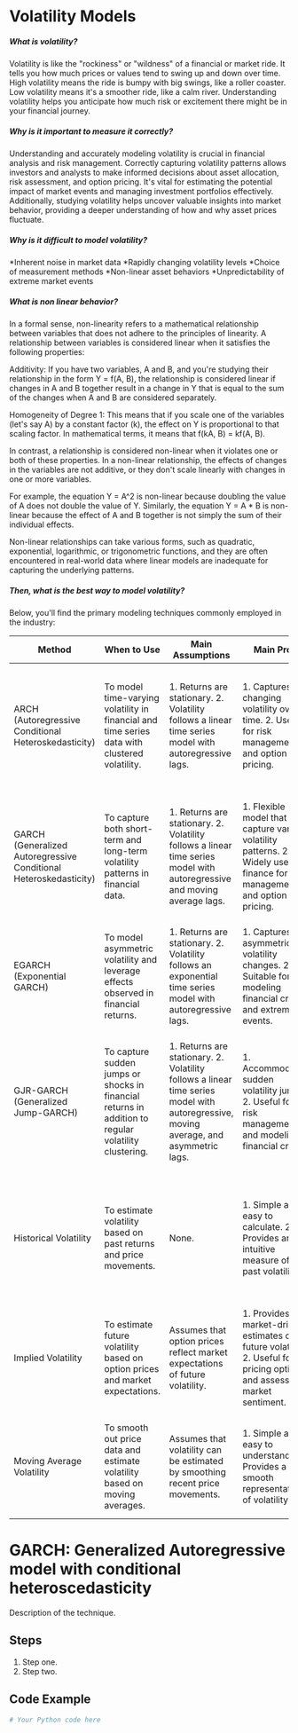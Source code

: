 # Volatility Models

##### What is volatility?
Volatility is like the "rockiness" or "wildness" of a financial or market ride. It tells you how much prices or values tend to swing up and down over time. High volatility means the ride is bumpy with big swings, like a roller coaster. Low volatility means it's a smoother ride, like a calm river. Understanding volatility helps you anticipate how much risk or excitement there might be in your financial journey.

##### Why is it important to measure it correctly?
Understanding and accurately modeling volatility is crucial in financial analysis and risk management. Correctly capturing volatility patterns allows investors and analysts to make informed decisions about asset allocation, risk assessment, and option pricing. It's vital for estimating the potential impact of market events and managing investment portfolios effectively. Additionally, studying volatility helps uncover valuable insights into market behavior, providing a deeper understanding of how and why asset prices fluctuate. 

##### Why is it difficult to model volatility?
*Inherent noise in market data
*Rapidly changing volatility levels
*Choice of measurement methods
*Non-linear asset behaviors
*Unpredictability of extreme market events

##### What is non linear behavior?

In a formal sense, non-linearity refers to a mathematical relationship between variables that does not adhere to the principles of linearity. A relationship between variables is considered linear when it satisfies the following properties:

Additivity: If you have two variables, A and B, and you're studying their relationship in the form Y = f(A, B), the relationship is considered linear if changes in A and B together result in a change in Y that is equal to the sum of the changes when A and B are considered separately.

Homogeneity of Degree 1: This means that if you scale one of the variables (let's say A) by a constant factor (k), the effect on Y is proportional to that scaling factor. In mathematical terms, it means that f(kA, B) = kf(A, B).

In contrast, a relationship is considered non-linear when it violates one or both of these properties. In a non-linear relationship, the effects of changes in the variables are not additive, or they don't scale linearly with changes in one or more variables.

For example, the equation Y = A^2 is non-linear because doubling the value of A does not double the value of Y. Similarly, the equation Y = A * B is non-linear because the effect of A and B together is not simply the sum of their individual effects.

Non-linear relationships can take various forms, such as quadratic, exponential, logarithmic, or trigonometric functions, and they are often encountered in real-world data where linear models are inadequate for capturing the underlying patterns.


##### Then, what is the best way to model volatility?

Below, you'll find the primary modeling techniques commonly employed in the industry:

| Method                                                   | When to Use                                                    | Main Assumptions                                                                                           | Main Pros                                                                                                                                                                   | Main Cons                                                                                                                                                                                                      | Source Reference                                            |
| -------------------------------------------------------- | -------------------------------------------------------------- | ---------------------------------------------------------------------------------------------------------- | ---------------------------------------------------------------------------------------------------------------------------------------------------------------------------- | ------------------------------------------------------------------------------------------------------------------------------------------------------------------------------------------------------------- | ---------------------------------------------------------- |
| ARCH (Autoregressive Conditional Heteroskedasticity)     | To model time-varying volatility in financial and time series data with clustered volatility.              | 1. Returns are stationary. 2. Volatility follows a linear time series model with autoregressive lags.       | 1. Captures changing volatility over time. 2. Useful for risk management and option pricing.                                                                                 | 1. Requires careful model selection. 2. Assumes linear relationships, which might not hold in all cases.                                                    | Engle, R. F. (1982). Autoregressive conditional heteroskedasticity with estimates of the variance of United Kingdom inflation. Econometrica, 50(4), 987-1007. |
| GARCH (Generalized Autoregressive Conditional Heteroskedasticity) | To capture both short-term and long-term volatility patterns in financial data.                 | 1. Returns are stationary. 2. Volatility follows a linear time series model with autoregressive and moving average lags. | 1. Flexible model that can capture various volatility patterns. 2. Widely used in finance for risk management and option pricing.                                          | 1. Model selection can be challenging. 2. Assumes linear relationships between volatility and lagged squared returns.                                    | Bollerslev, T. (1986). Generalized autoregressive conditional heteroskedasticity. Journal of Econometrics, 31(3), 307-327.                           |
| EGARCH (Exponential GARCH)                               | To model asymmetric volatility and leverage effects observed in financial returns.                          | 1. Returns are stationary. 2. Volatility follows an exponential time series model with autoregressive lags.  | 1. Captures asymmetric volatility changes. 2. Suitable for modeling financial crises and extreme events.                                                                | 1. Model parameters may be harder to interpret. 2. Sensitive to outliers.  | Nelson, D. B. (1991). Conditional heteroskedasticity in asset returns: A new approach. Econometrica, 59(2), 347-370.                              |
| GJR-GARCH (Generalized Jump-GARCH)                       | To capture sudden jumps or shocks in financial returns in addition to regular volatility clustering.        | 1. Returns are stationary. 2. Volatility follows a linear time series model with autoregressive, moving average, and asymmetric lags.   | 1. Accommodates sudden volatility jumps. 2. Useful for risk management and modeling financial crises.                                                                   | 1. Complexity in model specification. 2. Interpretation of parameters can be challenging.  | Glosten, L. R., Jagannathan, R., & Runkle, D. E. (1993). On the relation between the expected value and the volatility of the nominal excess return on stocks. The Journal of Finance, 48(5), 1779-1801. |
| Historical Volatility                                    | To estimate volatility based on past returns and price movements.                                               | None.                                                                                                      | 1. Simple and easy to calculate. 2. Provides an intuitive measure of past volatility.                                                                                    | 1. May not capture future volatility well. 2. Sensitive to data frequency and time period used for calculation.                             | N/A                                                        |
| Implied Volatility                                      | To estimate future volatility based on option prices and market expectations.                                    | Assumes that option prices reflect market expectations of future volatility.                                | 1. Provides market-driven estimates of future volatility. 2. Useful for pricing options and assessing market sentiment.                                                       | 1. Relies on efficient options markets. 2. May not always accurately predict future volatility.                                                        | Black, F., & Scholes, M. (1973). The pricing of options and corporate liabilities. The Journal of Political Economy, 81(3), 637-654. |
| Moving Average Volatility                               | To smooth out price data and estimate volatility based on moving averages.                                      | Assumes that volatility can be estimated by smoothing recent price movements.                               | 1. Simple and easy to understand. 2. Provides a smooth representation of volatility.                                                                                       | 1. May lag behind rapid changes in volatility. 2. Sensitive to the choice of the moving average window.                                        | N/A                                                        |






# GARCH: Generalized Autoregressive model with conditional heteroscedasticity

Description of the technique.

## Steps

1. Step one.
2. Step two.

## Code Example

```python
# Your Python code here
